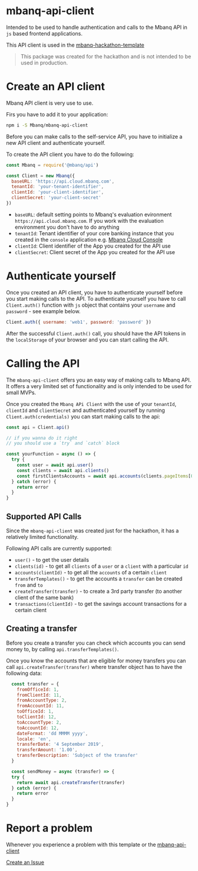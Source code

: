 # mbanq-api-client
Intended to be used to handle authentication and calls to the Mbanq API in `js` based frontend applications.

This API client is used in the
<a href="https://github.com/Mbanq/mbanq-hackathon-template" target="_blank">mbanq-hackathon-template</a>


> This package was created for the hackathon and is not intended to be used in
> production.

# Create an API client
Mbanq API client is very use to use.

Firs you have to add it to your application:

```bash
npm i -S Mbanq/mbanq-api-client
```

Before you can make calls to the self-service API, you have to initialize a new
API client and authenticate yourself.

To create the API client you have to do the following:

```js
const Mbanq = require('@mbanq/api')

const Client = new Mbanq({
  baseURL: 'https://api.cloud.mbanq.com',
  tenantId: 'your-tenant-identifier',
  clientId: 'your-client-identifier',
  clientSecret: 'your-client-secret'
})
```

- `baseURL`: default setting points to Mbanq's evaluation evironment
  `https://api.cloud.mbanq.com`. If you work with the evaluation environment you
don't have to do anything
- `tenantId`: Tenant identifier of your core banking instance that you created
  in the `console` application e.g. <a href="https://console.cloud.mbanq.com" target="_blank">Mbanq Cloud Console</a>
- `clientId`: Client identifier of the App you created for the API use
- `clientSecret`: Client secret of the App you created for the API use

# Authenticate yourself
Once you created an API client, you have to authenticate yourself before you
start making calls to the API.
To authenticate yourself you have to call `Client.auth()` function with `js`
object that contains your `username` and `password` - see example below.

```js
Client.auth({ username: 'web1', password: 'password' })
```

After the successful `Client.auth()` call, you should have the API tokens in the `localStorage` of your browser and you can start calling the API.

# Calling the API
The `mbanq-api-client` offers you an easy way of making calls to Mbanq API. It
offers a very limited set of functionality and is only intended to be used for
small MVPs.

Once you created the `Mbanq APi Client` with the use of your `tenantId`,
`clientId` and `clientSecret` and authenticated yourself by running
`Client.auth(credentials)` you can start making calls to the api:

```js
const api = Client.api()

// if you wanna do it right
// you should use a `try` and `catch` block

const yourFunction = async () => {
  try {
    const user = await api.user()
    const clients = await api.clients()
    const firstClientsAccounts = await api.accounts(clients.pageItems[0].id)
  } catch (error) {
    return error
  }
}
```

## Supported API Calls
Since the `mbanq-api-client` was created just for the hackathon, it has
a relatively limited functionality.

Following API calls are currently supported:
- `user()` - to get the user details
- `clients(id)` - to get all `clients` of a `user` or a `client` with
  a particular `id`
- `accounts(clientId)` - to get all the `accounts` of a certain `client`
- `transferTemplates()` - to get the accounts a `transfer` can be created
  `from` and `to`
- `createTransfer(transfer)` - to create a 3rd party transfer (to another
  client of the same bank)
- `transactions(clientId)` - to get the savings account transactions for
  a certain client

## Creating a transfer
Before you create a transfer you can check which accounts you can send money to, by calling `api.transferTemplates()`.

Once you know the accounts that are eligible for money transfers you can call `api.createTransfer(transfer)` where transfer object has to have the following data:
```js
  const transfer = {
    fromOfficeId: 1,
    fromClientId: 11,
    fromAccountType: 2,
    fromAccountId: 11,
    toOfficeId: 1,
    toClientId: 12,
    toAccountType: 2,
    toAccountId: 12,
    dateFormat: 'dd MMMM yyyy',
    locale: 'en',
    transferDate: '4 September 2019',
    transferAmount: '1.00',
    transferDescription: 'Subject of the transfer'
  }

  const sendMoney = async (transfer) => {
  try {
    return await api.createTransfer(transfer)
  } catch (error) {
    return error
  }
}
```

# Report a problem
Whenever you experience a problem with this template or the <a href="https://github.com/Mbanq/mbanq-api-client" target="_blank">mbanq-api-client</a>

<a href="https://github.com/Mbanq/mbanq-api-client/issues/new" target="_blank">Create an Issue</a>
